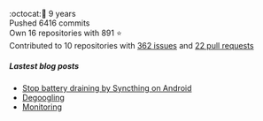 :octocat::birthday: 9 years  
Pushed 6416 commits  
Own 16 repositories with 891 :star:  
Contributed to 10 repositories with [362 issues](https://github.com/issues?q=is%3Aissue+author%3Aeoli3n) and [22 pull requests](https://github.com/pulls?q=is%3Apr+author%3Aeoli3n+)

##### Lastest blog posts
- [Stop battery draining by Syncthing on Android](https://eoli3n.github.io/2021/12/29/syncthing-battery-draining.html)
- [Degoogling](https://eoli3n.github.io/2021/12/21/degoogling-android.html)
- [Monitoring](https://eoli3n.github.io/2021/12/10/monitoring.html)
